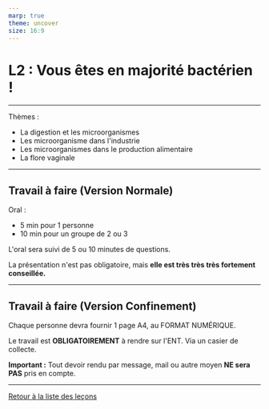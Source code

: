 ```yaml
---
marp: true
theme: uncover
size: 16:9
---
```

<!-- paginate: true -->

# L2 : Vous êtes en majorité bactérien ! 

---


Thèmes : 

- La digestion et les microorganismes
- Les microorganisme dans l'industrie
- Les microorganismes dans le production alimentaire
- La flore vaginale


---

## Travail à faire (Version Normale)

Oral : 
- 5 min pour 1 personne
- 10 min pour un groupe de 2 ou 3

L'oral sera suivi de 5 ou 10 minutes de questions. 

La présentation n'est pas obligatoire, mais **elle est très très très fortement conseillée.**



---

## Travail à faire (Version Confinement)

Chaque personne devra fournir 1 page A4, au FORMAT NUMÉRIQUE. 

Le travail est **OBLIGATOIREMENT** à rendre sur l'ENT. Via un casier de collecte. 

**Important :** Tout devoir rendu par message, mail ou autre moyen **NE sera PAS** pris en compte. 



---

[Retour à la liste des leçons](liste.html)